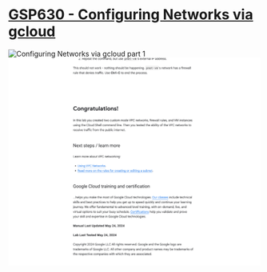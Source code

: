 # [GSP630 - Configuring Networks via gcloud](https://www.cloudskillsboost.google/games/5058/labs/33045)

![Configuring Networks via gcloud part 1](GSP630-screencap-1.png)
![Configuring Networks via gcloud part 2](GSP630-screencap-2.png)
